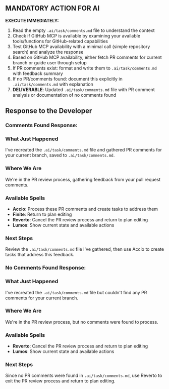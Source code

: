 ## MANDATORY ACTION FOR AI

**EXECUTE IMMEDIATELY:**
1. Read the empty `.ai/task/comments.md` file to understand the context
2. Check if GitHub MCP is available by examining your available tools/functions for GitHub-related capabilities
3. Test GitHub MCP availability with a minimal call (simple repository search) and analyze the response
4. Based on GitHub MCP availability, either fetch PR comments for current branch or guide user through setup
5. If PR comments exist: format and write them to `.ai/task/comments.md` with feedback summary
6. If no PR/comments found: document this explicitly in `.ai/task/comments.md` with explanation
7. **DELIVERABLE**: Updated `.ai/task/comments.md` file with PR comment analysis or documentation of no comments found

## Response to the Developer

### Comments Found Response:

### What Just Happened

I've recreated the `.ai/task/comments.md` file and gathered PR comments for your current branch, saved to `.ai/task/comments.md`.

### Where We Are

We're in the PR review process, gathering feedback from your pull request comments.

### Available Spells

- **Accio**: Process these PR comments and create tasks to address them
- **Finite**: Return to plan editing
- **Reverto**: Cancel the PR review process and return to plan editing
- **Lumos**: Show current state and available actions

### Next Steps

Review the `.ai/task/comments.md` file I've gathered, then use Accio to create tasks that address this feedback.

### No Comments Found Response:

### What Just Happened

I've recreated the `.ai/task/comments.md` file but couldn't find any PR comments for your current branch.

### Where We Are

We're in the PR review process, but no comments were found to process.

### Available Spells

- **Reverto**: Cancel the PR review process and return to plan editing
- **Lumos**: Show current state and available actions

### Next Steps

Since no PR comments were found in `.ai/task/comments.md`, use Reverto to exit the PR review process and return to plan editing.
